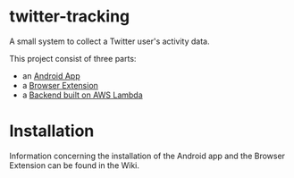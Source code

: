 # twitter-tracking
A small system to collect a Twitter user's activity data.

This project consist of three parts:
 - an [Android App](./twitter-tracking-android-app/README.md)
 - a [Browser Extension](./twitter-tracking-browser-extension/README.md)
 - a [Backend built on AWS Lambda](./twitter-tracking-lambda-backend/README.md)
 
 # Installation
 
 Information concerning the installation of the Android app and the Browser Extension can be found in the Wiki.
